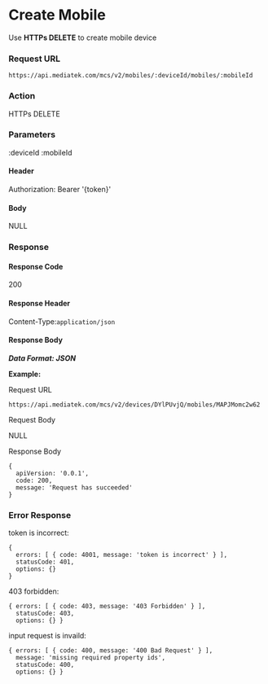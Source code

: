 # Create Mobile

Use **HTTPs DELETE** to create mobile device

### Request URL

```
https://api.mediatek.com/mcs/v2/mobiles/:deviceId/mobiles/:mobileId

```

### Action

HTTPs DELETE

### Parameters

:deviceId
:mobileId

#### Header

Authorization: Bearer '{token}'

#### Body

NULL

### Response

#### Response Code

200

#### Response Header

Content-Type:`application/json`

#### Response Body

***Data Format: JSON***

**Example:**

Request URL

```
https://api.mediatek.com/mcs/v2/devices/DYlPUvjQ/mobiles/MAPJMomc2w62
```

Request Body

NULL

Response Body

```
{
  apiVersion: '0.0.1',
  code: 200,
  message: 'Request has succeeded'
}
```

### Error Response

token is incorrect:

```
{
  errors: [ { code: 4001, message: 'token is incorrect' } ],
  statusCode: 401,
  options: {}
}
```

403 forbidden:

```
{ errors: [ { code: 403, message: '403 Forbidden' } ],
  statusCode: 403,
  options: {} }
```

input request is invaild:

```
{ errors: [ { code: 400, message: '400 Bad Request' } ],
  message: 'missing required property ids',
  statusCode: 400,
  options: {} }
```